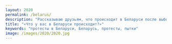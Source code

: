 ```yaml
---
layout: 2020
permalink: /belarus/
description: "Рассказываю друзьям, что происходит в Беларуси после выборов президента РБ"
title: "«Что у вас в Беларуси происходит?»"
keywords: "протесты в Беларуси, Беларусь, протесты, пытки"
image: /images/2020/2020.jpg
---
```

